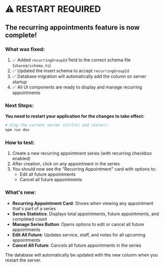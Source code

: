 # ⚠️ RESTART REQUIRED

## The recurring appointments feature is now complete!

### What was fixed:
1. ✅ Added `recurringGroupId` field to the correct schema file (`shared/schema.ts`)
2. ✅ Updated the insert schema to accept `recurringGroupId`
3. ✅ Database migration will automatically add the column on server startup
4. ✅ All UI components are ready to display and manage recurring appointments

### Next Steps:
**You need to restart your application for the changes to take effect:**

```bash
# Stop the current server (Ctrl+C) and restart:
npm run dev
```

### How to test:
1. Create a new recurring appointment series (with recurring checkbox enabled)
2. After creation, click on any appointment in the series
3. You should now see the "Recurring Appointment" card with options to:
   - Edit all future appointments
   - Cancel all future appointments

### What's new:
- **Recurring Appointment Card**: Shows when viewing any appointment that's part of a series
- **Series Statistics**: Displays total appointments, future appointments, and completed count
- **Manage Series Button**: Opens options to edit or cancel all future appointments
- **Edit All Future**: Updates service, staff, and notes for all upcoming appointments
- **Cancel All Future**: Cancels all future appointments in the series

The database will automatically be updated with the new column when you restart the server.
